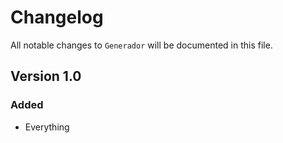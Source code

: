 # Changelog

All notable changes to `Generador` will be documented in this file.

## Version 1.0

### Added
- Everything
